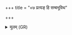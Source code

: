 +++
title = "०७ प्रत्यङ् हि सम्बभूविथ"

+++
<details><summary>मूलम् (GR)</summary>

प्रत्यङ् हि संबभूविथ  
प्रतीचीनफलस् त्वम् ।  
प्रतीचीः कृत्या आकृत्य-  
-अमुं कृत्याकृतं जहि ॥
</details>